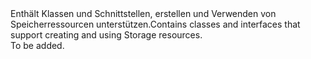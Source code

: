<Namespace Name="Microsoft.Azure.Management.Storage.Fluent">
  <Docs>
    <summary><span data-ttu-id="93e6f-101">Enthält Klassen und Schnittstellen, erstellen und Verwenden von Speicherressourcen unterstützen.</span><span class="sxs-lookup"><span data-stu-id="93e6f-101">Contains classes and interfaces that support creating and using Storage resources.</span></span></summary> 
    <remarks>To be added.</remarks>
  </Docs>
</Namespace>
